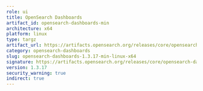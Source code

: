 ```yaml
---
role: ui
title: OpenSearch Dashboards
artifact_id: opensearch-dashboards-min
architecture: x64
platform: linux
type: targz
artifact_url: https://artifacts.opensearch.org/releases/core/opensearch-dashboards/1.3.17/opensearch-dashboards-min-1.3.17-linux-x64.tar.gz
category: opensearch-dashboards
slug: opensearch-dashboards-1.3.17-min-linux-x64
signature: https://artifacts.opensearch.org/releases/core/opensearch-dashboards/1.3.17/opensearch-dashboards-min-1.3.17-linux-x64.tar.gz.sig
version: 1.3.17
security_warning: true
indirect: true
---
```

